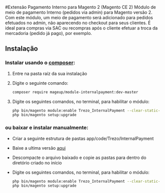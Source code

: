 #Extensão Pagamento Interno para Magento 2 (Magento CE 2)
Módulo de meio de pagamento Interno (pedidos via admin) para Magento versão 2. Com este módulo, um meio de pagamento será adicionado para pedidos efetuados no admin, não aparecendo no checkout para seus clientes. É ideal para compras via SAC ou recompras após o cliente efetuar a troca da mercadoria (pedido já pago), por exemplo.
## Instalação
### Instalar usando o [composer](https://getcomposer.org/):

1. Entre na pasta raíz da sua instalação
2. Digite o seguinte comando:
    ```bash
    composer require mageup/module-internalpayment:dev-master
    ```
    
3. Digite os seguintes comandos, no terminal, para habilitar o módulo:

    ```bash
    php bin/magento module:enable Trezo_InternalPayment --clear-static-content
    php bin/magento setup:upgrade
    ```
### ou baixar e instalar manualmente:


* Criar a seguinte estrutura de pastas app/code/Trezo/InternalPayment
* Baixe a ultima versão [aqui](https://codeload.github.com/mageup/module-internalpayment/zip/master)
* Descompacte o arquivo baixado e copie as pastas para dentro do diretório criado no início
* Digite os seguintes comandos, no terminal, para habilitar o módulo:

    ```bash
    php bin/magento module:enable Trezo_InternalPayment --clear-static-content
    php bin/magento setup:upgrade
    ```
